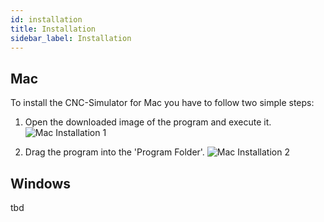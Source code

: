 ```yaml
---
id: installation
title: Installation
sidebar_label: Installation
---
```


## Mac

To install the CNC-Simulator for Mac you have to follow two simple steps:

1. Open the downloaded image of the program and execute it.
![Mac Installation 1](/img/installation/macInstallation1.png)

2. Drag the program into the 'Program Folder'.
![Mac Installation 2](/img/installation/macInstallation2.png)

## Windows

tbd